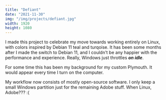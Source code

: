 ```yaml
---
title: "Defiant"
date: "2021-11-30"
img: "/img/projects/defiant.jpg"
width: 1920
height: 1080
---
```


I made this project to celebrate my move towards working entirely on Linux, with colors inspired by Debian 11 teal and turqoise. It has been some months after I made the switch to Debian 11, and I couldn't be any happier with the performance and experience. Really, Windows just throttles **_on idle_**.

For some time this has been my background for my custom Plymouth. It would appear every time I turn on the computer.

My workflow now consists of mostly open-source software. I only keep a small Windows partition just for the remaining Adobe stuff. When Linux, Adobe??? :(
